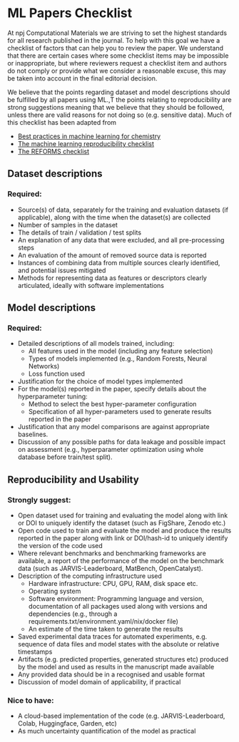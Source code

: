 # ML Papers Checklist

At npj Computational Materials we are striving to set the highest standards for all research published in the journal. To help with this goal we have a checklist of factors that can help you to review the paper. We understand that there are certain cases where some checklist items may be impossible or inappropriate, but where reviewers request a checklist item and authors do not comply or provide what we consider a reasonable excuse, this may be taken into account in the final editorial decision.

We believe that the points regarding dataset and model descriptions should be fulfilled by all papers using ML.,T the points relating to reproducibility are strong suggestions meaning that we believe that they should be followed, unless there are valid reasons for not doing so (e.g. sensitive data). Much of this checklist has been adapted from 

* [Best practices in machine learning for chemistry](https://static-content.springer.com/esm/art%3A10.1038%2Fs41557-021-00716-z/MediaObjects/41557_2021_716_MOESM1_ESM.pdf)
* [The machine learning reproducibility checklist](https://www.cs.mcgill.ca/~jpineau/ReproducibilityChecklist.pdf)
* [The REFORMS checklist](https://reforms.cs.princeton.edu/appendices.pdf) 

## Dataset descriptions
### Required:
* Source(s) of data, separately for the training and evaluation datasets (if applicable), along with the time when the dataset(s) are collected 
* Number of samples in the dataset
* The details of train / validation / test splits  
* An explanation of any data that were excluded, and all pre-processing steps
* An evaluation of the amount of removed source data is reported
* Instances of combining data from multiple sources clearly identified, and potential issues mitigated
* Methods for representing data as features or descriptors clearly articulated, ideally with software implementations
## Model descriptions
### Required:
* Detailed descriptions of all models trained, including:
	* All features used in the model (including any feature selection)
	* Types of models implemented (e.g., Random Forests, Neural Networks)
	* Loss function used 
* Justification for the choice of model types implemented
* For the model(s) reported in the paper, specify details about the hyperparameter tuning:
	* Method to select the best hyper-parameter configuration
	* Specification of all hyper-parameters used to generate results reported in the paper
* Justification that any model comparisons are against appropriate baselines.
* Discussion of any possible paths for data leakage and possible impact on assessment (e.g., hyperparameter optimization using whole database before train/test split). 
## Reproducibility and Usability
### Strongly suggest:
* Open dataset used for training and evaluating the model along with link or DOI to uniquely identify the dataset (such as FigShare, Zenodo etc.)
* Open code used to train and evaluate the model and produce the results reported in the paper along with link or DOI/hash-id to uniquely identify the version of the code used
* Where relevant benchmarks and benchmarking frameworks are available, a report of the performance of the model on the benchmark data (such as JARVIS-Leaderboard, MatBench, OpenCatalyst).
* Description of the computing infrastructure used
	* Hardware infrastructure: CPU, GPU, RAM, disk space etc.
	* Operating system
	* Software environment: Programming language and version, documentation of all packages used along with versions and dependencies (e.g., through a requirements.txt/environment.yaml/nix/docker file)
	* An estimate of the time taken to generate the results
* Saved experimental data traces for automated experiments, e.g. sequence of data files and model states with the absolute or relative timestamps
* Artifacts (e.g. predicted properties, generated structures etc) produced by the model and used as results in the manuscript made available
* Any provided data should be in a recognised and usable format
* Discussion of model domain of applicability, if practical

### Nice to have:
* A cloud-based implementation of the code (e.g. JARVIS-Leaderboard, Colab, Huggingface, Garden, etc)
* As much uncertainty quantification of the model as practical

